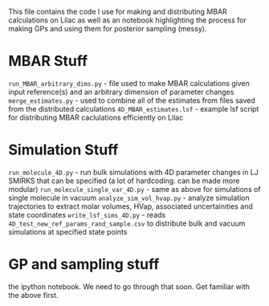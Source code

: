 This file contains the code I use for making and distributing MBAR calculations on Lilac as well as an notebook highlighting the process for making GPs and using them for posterior sampling (messy).


# MBAR Stuff
`run_MBAR_arbitrary_dims.py` - file used to make MBAR calculations given input reference(s) and an arbitrary dimension of parameter changes
`merge_estimates.py` - used to combine all of the estimates from files saved from the distributed calculations
`4D_MBAR_estimates.lsf` - example lsf script for distributing MBAR caclulations efficiently on Lilac

# Simulation Stuff
`run_molecule_4D.py` - run bulk simulations with 4D parameter changes in LJ SMIRKS that can be specified (a lot of hardcoding. can be made more modular)
`run_molecule_single_var_4D.py` - same as above for simulations of single molecule in vacuum
`analyze_sim_vol_hvap.py` - analyze simulation trajectories to extract molar volumes, HVap, associated uncertainities and state coordinates
`write_lsf_sims_4D.py` - reads `4D_test_new_ref_params_rand_sample.csv` to distribute bulk and vacuum simulations at specified state points

# GP and sampling stuff
the ipython notebook. We need to go through that soon. Get familiar with the above first.
